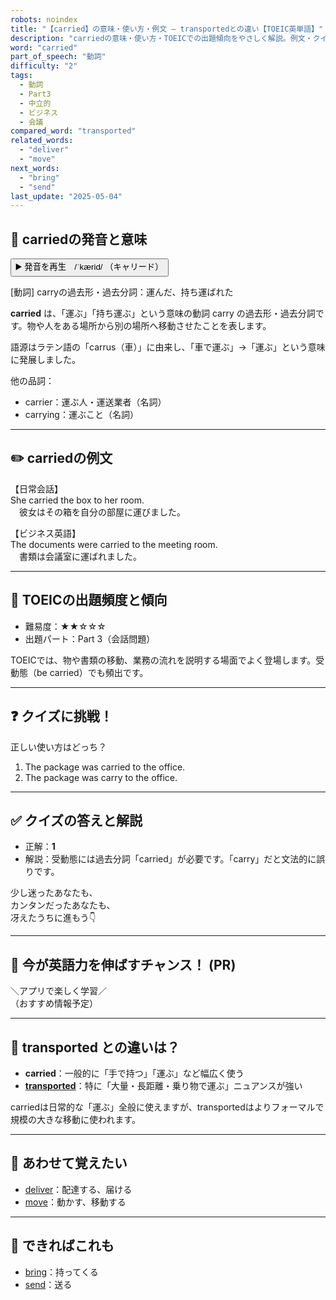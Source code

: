 ```yaml
---
robots: noindex
title: "【carried】の意味・使い方・例文 ― transportedとの違い【TOEIC英単語】"
description: "carriedの意味・使い方・TOEICでの出題傾向をやさしく解説。例文・クイズ付きでtransportedとの違いもわかりやすく学べます。"
word: "carried"
part_of_speech: "動詞"
difficulty: "2"
tags:
  - 動詞
  - Part3
  - 中立的
  - ビジネス
  - 会議
compared_word: "transported"
related_words:
  - "deliver"
  - "move"
next_words:
  - "bring"
  - "send"
last_update: "2025-05-04"
---
```


## 🔰 carriedの発音と意味

<button class="play-audio" onclick="playTTS('carried')">
  <span class="play-audio-main">
    ▶️ 発音を再生　/ˈkærid/
  </span>
  <span class="play-audio-sub">
    （キャリード）
  </span>
</button>

[動詞] carryの過去形・過去分詞：運んだ、持ち運ばれた

**carried** は、「運ぶ」「持ち運ぶ」という意味の動詞 carry の過去形・過去分詞です。物や人をある場所から別の場所へ移動させたことを表します。

語源はラテン語の「carrus（車）」に由来し、「車で運ぶ」→「運ぶ」という意味に発展しました。

他の品詞：  
- carrier：運ぶ人・運送業者（名詞）
- carrying：運ぶこと（名詞）

---

## ✏️ carriedの例文

【日常会話】  
She carried the box to her room.  
　彼女はその箱を自分の部屋に運びました。

【ビジネス英語】  
The documents were carried to the meeting room.  
　書類は会議室に運ばれました。

---

## 🎯 TOEICの出題頻度と傾向

- 難易度：★★☆☆☆
- 出題パート：Part 3（会話問題）

TOEICでは、物や書類の移動、業務の流れを説明する場面でよく登場します。受動態（be carried）でも頻出です。

---

## ❓ クイズに挑戦！

正しい使い方はどっち？

1. The package was carried to the office.  
2. The package was carry to the office.

---

## ✅ クイズの答えと解説

- 正解：**1**
- 解説：受動態には過去分詞「carried」が必要です。「carry」だと文法的に誤りです。

少し迷ったあなたも、  
カンタンだったあなたも、  
冴えたうちに進もう👇️

---

## 🚀 今が英語力を伸ばすチャンス！ (PR)

<div class="info-center">
＼アプリで楽しく学習／<br>  
（おすすめ情報予定）
</div>

---

## 🤔  transported との違いは？

- **carried**：一般的に「手で持つ」「運ぶ」など幅広く使う
- **[transported](/word/transported/)**：特に「大量・長距離・乗り物で運ぶ」ニュアンスが強い

carriedは日常的な「運ぶ」全般に使えますが、transportedはよりフォーマルで規模の大きな移動に使われます。

---

## 🧩 あわせて覚えたい

- [deliver](/word/deliver/)：配達する、届ける
- [move](/word/move/)：動かす、移動する

---

## 📖 できればこれも

- [bring](/word/bring/)：持ってくる
- [send](/word/send/)：送る

<!-- cvid: aid48_bid16 -->
